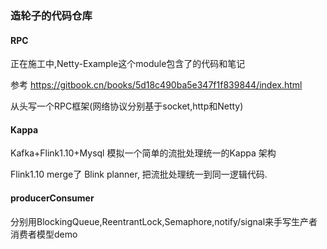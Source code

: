 ### 造轮子的代码仓库

#### RPC

正在施工中,Netty-Example这个module包含了<Netty In Action>的代码和笔记

参考 https://gitbook.cn/books/5d18c490ba5e347f1f839844/index.html

从头写一个RPC框架(网络协议分别基于socket,http和Netty)


#### Kappa

Kafka+Flink1.10+Mysql 模拟一个简单的流批处理统一的Kappa 架构

Flink1.10 merge了 Blink planner, 把流批处理统一到同一逻辑代码.


#### producerConsumer

分别用BlockingQueue,ReentrantLock,Semaphore,notify/signal来手写生产者消费者模型demo
